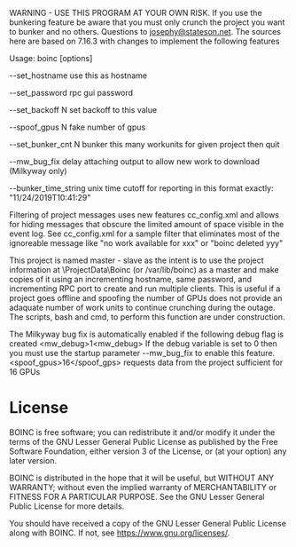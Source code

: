 WARNING - USE THIS PROGRAM AT YOUR OWN RISK. If you use the bunkering feature be aware
that you must only crunch the project you want to bunker and no others. Questions to josephy@stateson.net.
The sources here are based on 7.16.3 with changes to implement the following features

Usage: boinc [options]

--set_hostname <name>          use this as hostname
  
--set_password <password>      rpc gui password
  
--set_backoff N                set backoff to this value

--spoof_gpus N                 fake number of gpus

--set_bunker_cnt <project> N   bunker this many workunits for given project then quit
  
--mw_bug_fix                   delay attaching output to allow new work to download (Milkyway only)

--bunker_time_string <text>    unix time cutoff for reporting in this format exactly:  "11/24/2019T10:41:29"
                               
Filtering of project messages uses new features cc_config.xml and allows for hiding messages that obscure the
limited amount of space visible in the event log.  See cc_config.xml for a sample filter that eliminates most
of the ignoreable message like "no work available for xxx" or "boinc deleted yyy"
                               
This project is named master - slave as the intent is to use the project information at \ProjectData\Boinc
(or /var/lib/boinc) as a master and make copies of it using an incrementing hostname, same password, and
incrementing RPC port to create and run multiple clients. This is useful if a project goes offline and
spoofing the number of GPUs does not provide an adaquate number of work units to continue crunching during
the outage. The scripts, bash and cmd, to perform this function are under construction.


The Milkyway bug fix is automatically enabled if the following debug flag is created
<mw_debug>1<mw_debug>
If the debug variable is set to 0 then you must use the startup parameter --mw_bug_fix to enable this feature.
<spoof_gpus>16</spoof_gps> requests data from the project sufficient for 16 GPUs

# License
BOINC is free software; you can redistribute it and/or modify it
under the terms of the GNU Lesser General Public License
as published by the Free Software Foundation,
either version 3 of the License, or (at your option) any later version.

BOINC is distributed in the hope that it will be useful,
but WITHOUT ANY WARRANTY; without even the implied warranty of
MERCHANTABILITY or FITNESS FOR A PARTICULAR PURPOSE.
See the GNU Lesser General Public License for more details.

You should have received a copy of the GNU Lesser General Public License
along with BOINC.  If not, see <https://www.gnu.org/licenses/>.
